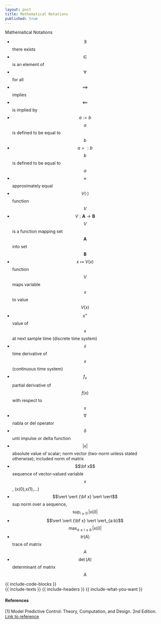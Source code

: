 ```yaml
---
layout: post
title: Mathematical Notations
published: true
---
```


Mathematical Notations

* $$\exists$$     there exists
* $$\in$$         is an element of
* $$\forall$$     for all
* $$\implies$$    implies
* $$\impliedby$$  is implied by
* $$a := b$$      $$a$$ is defined to be equal to $$b$$
* $$a =: b$$      $$b$$ is defined to be equal to $$a$$
* $$\approx$$     approximately equal
* $$V(\cdot)$$    function $$V$$
* $$V : \mathbf{A} \to \mathbf{B}$$  $$V$$ is a function mapping set $$\mathbf{A}$$ into set $$\mathbf{B}$$
* $$x \mapsto V(x)$$  function $$V$$ maps variable $$x$$ to value $$V(x)$$
* $$x^+$$  value of $$x$$ at next sample time (discrete time system)
* $$\dot x$$  time derivative of $$x$$ (continuous time system)
* $$f_x$$  partial derivative of $$f(x)$$ with respect to $$x$$
* $$\nabla$$  nabla or del operator
* $$\delta$$  unti impulse or delta function
* $$\vert x \vert$$  absolute value of scalar; norm vector (two-norm unless stated otherwise); included norm of matrix
* $$\bf x$$  sequence of vector-valued variable $$x$$, (x(0),x(1),...)
* $$\vert \vert {\bf x} \vert \vert$$ sup norm over a sequence, $$\text{sup}_{i \geq 0} \, \vert x(i) \vert$$
* $$\vert \vert {\bf x} \vert \vert_{a:b}$$ $$\text{max}_{a \leq i \leq b} \, \vert x(i) \vert$$
* $$tr(A)$$  trace of matrix $$A$$
* $$\det(A)$$  determinant of matrix $$A$$

<div class="row">
    <div class="col-md-6">
        {{ include-code-blocks }}
    </div>
    <div class="col-md-6">
        {{ include-texts }}
        {{ include-headers }}
        {{ include-what-you-want }}
    </div>
</div>


#### References

[1] Model Predictive Control: Theory, Computation, and Design. 2nd Edition. [Link to reference](https://sites.engineering.ucsb.edu/~jbraw/mpc/)

